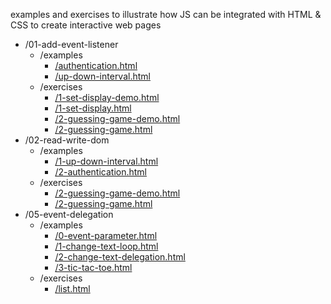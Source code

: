 examples and exercises to illustrate how JS can be integrated with HTML & CSS to create interactive web pages


<!-- BEGIN TOC -->
- /01-add-event-listener
  - /examples
    - <a href="./01-add-event-listener/examples/authentication.html" target="_blank">/authentication.html</a>
    - <a href="./01-add-event-listener/examples/up-down-interval.html" target="_blank">/up-down-interval.html</a>
  - /exercises
    - <a href="./01-add-event-listener/exercises/1-set-display-demo.html" target="_blank">/1-set-display-demo.html</a>
    - <a href="./01-add-event-listener/exercises/1-set-display.html" target="_blank">/1-set-display.html</a>
    - <a href="./01-add-event-listener/exercises/2-guessing-game-demo.html" target="_blank">/2-guessing-game-demo.html</a>
    - <a href="./01-add-event-listener/exercises/2-guessing-game.html" target="_blank">/2-guessing-game.html</a>
- /02-read-write-dom
  - /examples
    - <a href="./02-read-write-dom/examples/1-up-down-interval.html" target="_blank">/1-up-down-interval.html</a>
    - <a href="./02-read-write-dom/examples/2-authentication.html" target="_blank">/2-authentication.html</a>
  - /exercises
    - <a href="./02-read-write-dom/exercises/2-guessing-game-demo.html" target="_blank">/2-guessing-game-demo.html</a>
    - <a href="./02-read-write-dom/exercises/2-guessing-game.html" target="_blank">/2-guessing-game.html</a>
- /05-event-delegation
  - /examples
    - <a href="./05-event-delegation/examples/0-event-parameter.html" target="_blank">/0-event-parameter.html</a>
    - <a href="./05-event-delegation/examples/1-change-text-loop.html" target="_blank">/1-change-text-loop.html</a>
    - <a href="./05-event-delegation/examples/2-change-text-delegation.html" target="_blank">/2-change-text-delegation.html</a>
    - <a href="./05-event-delegation/examples/3-tic-tac-toe.html" target="_blank">/3-tic-tac-toe.html</a>
  - /exercises
    - <a href="./05-event-delegation/exercises/list.html" target="_blank">/list.html</a>

<!-- END TOC -->
